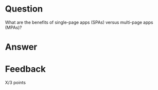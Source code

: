 # Question

What are the benefits of single-page apps (SPAs) versus multi-page apps (MPAs)?

# Answer




# Feedback

X/3 points